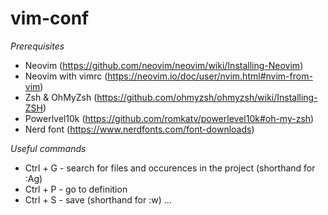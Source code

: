 # vim-conf

*Prerequisites*

- Neovim (https://github.com/neovim/neovim/wiki/Installing-Neovim)
- Neovim with vimrc (https://neovim.io/doc/user/nvim.html#nvim-from-vim)
- Zsh & OhMyZsh (https://github.com/ohmyzsh/ohmyzsh/wiki/Installing-ZSH)
- Powerlvel10k (https://github.com/romkatv/powerlevel10k#oh-my-zsh)
- Nerd font (https://www.nerdfonts.com/font-downloads)

*Useful commands*

- Ctrl + G - search for files and occurences in the project (shorthand for :Ag)
- Ctrl + P - go to definition
- Ctrl + S - save (shorthand for :w)
...




